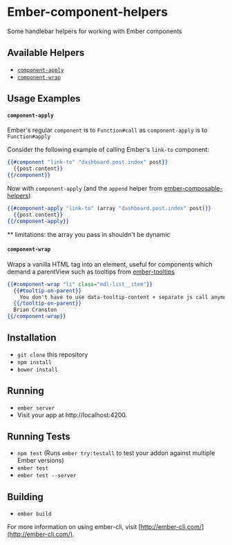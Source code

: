 # Ember-component-helpers

Some handlebar helpers for working with Ember components

## Available Helpers
* [`component-apply`](#component-apply)
* [`component-wrap`](#component-wrap)

## Usage Examples

#### `component-apply`
Ember's regular `component` is to `Function#call` as `component-apply` is to `Function#apply`

Consider the following example of calling Ember's `link-to` component:
```handlebars
{{#component "link-to" "dashboard.post.index" post}}
  {{post.content}}
{{/component}}
```
Now with `component-apply` (and the `append` helper from [ember-composable-helpers](https://www.npmjs.com/package/ember-composable-helpers))
```handlebars
{{#component-apply "link-to" (array "dashboard.post.index" post)}}
  {{post.content}}
{{/component-apply}}
```

** limitations: the array you pass in shouldn't be dynamic

#### `component-wrap`
Wraps a vanilla HTML tag into an element, useful for components which demand a parentView such as tooltips from [ember-tooltips](https://www.npmjs.com/package/ember-tooltips)

```handlebars
{{#component-wrap "li" class="mdl-list__item"}}
  {{#tooltip-on-parent}}
    You don't have to use data-tooltip-content + separate js call anymore!
  {{/tooltip-on-parent}}
  Brian Cranston
{{/component-wrap}}
```

## Installation

* `git clone` this repository
* `npm install`
* `bower install`

## Running

* `ember server`
* Visit your app at http://localhost:4200.

## Running Tests

* `npm test` (Runs `ember try:testall` to test your addon against multiple Ember versions)
* `ember test`
* `ember test --server`

## Building

* `ember build`

For more information on using ember-cli, visit [http://ember-cli.com/](http://ember-cli.com/).
